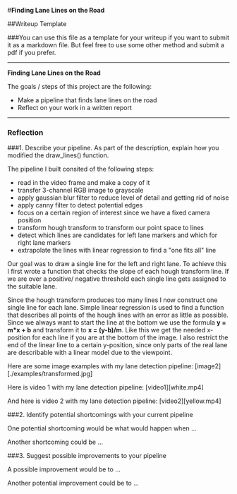 #**Finding Lane Lines on the Road**

##Writeup Template

###You can use this file as a template for your writeup if you want to submit it as a markdown file. But feel free to use some other method and submit a pdf if you prefer.

---

**Finding Lane Lines on the Road**

The goals / steps of this project are the following:
* Make a pipeline that finds lane lines on the road
* Reflect on your work in a written report

[image1]: ./examples/grayscale.jpg "Grayscale"

---

### Reflection

###1. Describe your pipeline. As part of the description, explain how you modified the draw_lines() function.

The pipeline I built consited of the following steps:
* read in the video frame and make a copy of it
* transfer 3-channel RGB image to grayscale
* apply gaussian blur filter to reduce level of detail and getting rid of noise
* apply canny filter to detect potential edges
* focus on a certain region of interest since we have a fixed camera position
* transform hough transform to transform our point space to lines
* detect which lines are candidates for left lane markers and which for right lane markers
* extrapolate the lines with linear regression to find a "one fits all" line

Our goal was to draw a single line for the left and right lane. To achieve this I first wrote a function that checks the slope of each hough transform line. If we are over a positive/ negative threshold each single line gets assigned to the suitable lane.

Since the hough transform produces too many lines I now construct one single line for each lane. Simple linear regression is used to find a function that describes all points of the hough lines with an error as little as possible. Since we always want to start the line at the bottom we use the formula **y = m*x + b** and transform it to **x = (y-b)/m**. Like this we get the needed x-position for each line if you are at the bottom of the image. I also restrict the end of the linear line to a certain y-position, since only parts of the real lane are describable with a linear model due to the viewpoint.

Here are some image examples with my lane detection pipeline:
[image2][./examples/transformed.jpg]

Here is video 1 with my lane detection pipeline:
[video1][white.mp4]

And here is video 2 with my lane detection pipeline:
[video2][yellow.mp4]

###2. Identify potential shortcomings with your current pipeline

One potential shortcoming would be what would happen when ...

Another shortcoming could be ...


###3. Suggest possible improvements to your pipeline

A possible improvement would be to ...

Another potential improvement could be to ...
